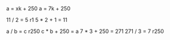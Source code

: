 a = xk + 250
a = 7k + 250

11 / 2 = 5 r1
5 * 2 + 1 = 11

a / b = c r250
c * b + 250 = a
7 * 3 + 250 = 271
271 / 3 = 7 r250

